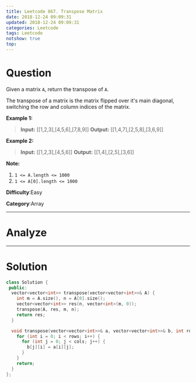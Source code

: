 ```yaml
---
title: Leetcode 867. Transpose Matrix
date: 2018-12-24 09:09:31
updated: 2018-12-24 09:09:31
categories: Leetcode
tags: Leetcode
notshow: true
top:
---
```


# Question

Given a matrix  `A`, return the transpose of  `A`.

The transpose of a matrix is the matrix flipped over it's main diagonal, switching the row and column indices of the matrix.

**Example 1:**

> **Input:** [[1,2,3],[4,5,6],[7,8,9]]
> **Output:** [[1,4,7],[2,5,8],[3,6,9]]

**Example 2:**

> **Input:** [[1,2,3],[4,5,6]]
> **Output:** [[1,4],[2,5],[3,6]]

**Note:**

1. `1 <= A.length <= 1000`
2. `1 <= A[0].length <= 1000`

**Difficulty**:Easy

**Category**:Array

<!-- more -->

------------

# Analyze

------------

# Solution

```cpp
class Solution {
 public:
  vector<vector<int>> transpose(vector<vector<int>>& A) {
    int m = A.size(), n = A[0].size();
    vector<vector<int>> res(n, vector<int>(m, 0));
    transpose(A, res, m, n);
    return res;
  }

  void transpose(vector<vector<int>>& a, vector<vector<int>>& b, int rows, int cols) {
    for (int i = 0; i < rows; i++) {
      for (int j = 0; j < cols; j++) {
        b[j][i] = a[i][j];
      }
    }
    return;
  }
};
```